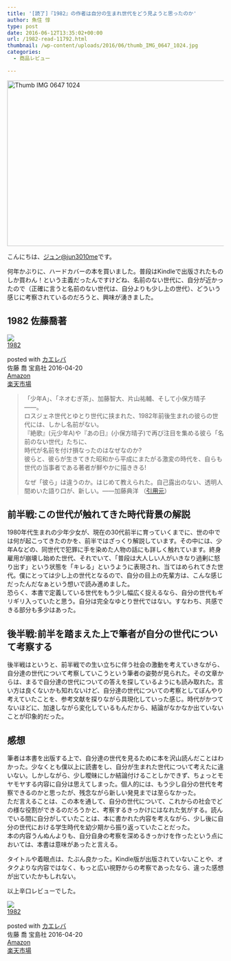 ```yaml
---
title: '[読了]『1982』の作者は自分の生まれ世代をどう見ようと思ったのか'
author: 魚住 惇
type: post
date: 2016-06-12T13:35:02+00:00
url: /1982-read-11792.html
thumbnail: /wp-content/uploads/2016/06/thumb_IMG_0647_1024.jpg
categories:
  - 商品レビュー

---
```

<img decoding="async" loading="lazy" src="/wp-content/uploads/2016/06/thumb_IMG_0647_1024.jpg" alt="Thumb IMG 0647 1024" title="thumb_IMG_0647_1024.jpg" border="0" width="512" height="384" />  
<!--more-->

こんにちは、[ジュン@jun3010me][1]です。

何年かぶりに、ハードカバーの本を買いました。普段はKindleで出版されたものしか買わん！という主義だったんですけどね、名前のない世代に、自分が近かったので（正確に言うと名前のない世代は、自分よりも少し上の世代）、どういう感じに考察されているのだろうと、興味が湧きました。

## 1982 佐藤喬著

<div class="kaerebalink-box">
  <div class="kaerebalink-image">
    <a href="http://www.amazon.co.jp/exec/obidos/ASIN/4800254507/jn050191-22/ref=nosim/" target="_blank" ><img decoding="async" src="http://ecx.images-amazon.com/images/I/512RUTuTpdL._SL160_.jpg" style="border: none;" /></a>
  </div>
  <div class="kaerebalink-info">
    <div class="kaerebalink-name">
      <a href="http://www.amazon.co.jp/exec/obidos/ASIN/4800254507/jn050191-22/ref=nosim/" target="_blank" >1982</a></p>
      <div class="kaerebalink-powered-date">
        posted with <a href="http://kaereba.com" rel="nofollow" target="_blank">カエレバ</a>
      </div>
    </div>
    <div class="kaerebalink-detail">
      佐藤 喬 宝島社 2016-04-20
    </div>
    <div class="kaerebalink-link1">
      <div class="shoplinkamazon">
        <a href="http://www.amazon.co.jp/gp/search?keywords=1982&#038;__mk_ja_JP=%83J%83%5E%83J%83i&#038;tag=jn050191-22" target="_blank" >Amazon</a>
      </div>
      <div class="shoplinkrakuten">
        <a href="http://hb.afl.rakuten.co.jp/hgc/10ef1d94.c90f9829.10ef1d95.53606a39/?pc=http%3A%2F%2Fsearch.rakuten.co.jp%2Fsearch%2Fmall%2F1982%2F-%2Ff.1-p.1-s.1-sf.0-st.A-v.2%3Fx%3D0%26scid%3Daf_ich_link_urltxt%26m%3Dhttp%3A%2F%2Fm.rakuten.co.jp%2F" target="_blank" >楽天市場</a>
      </div>
    </div>
  </div>
  <div class="booklink-footer" style="clear: left">
  </div>
</div>



> 「少年A」、「ネオむぎ茶」、加藤智大、片山祐輔、そして小保方晴子――。  
> ロスジェネ世代とゆとり世代に挟まれた、1982年前後生まれの彼らの世代には、しかし名前がない。  
> 『絶歌』(元少年A)や『あの日』(小保方晴子)で再び注目を集める彼ら「名前のない世代」たちに、  
> 時代が名前を付け損なったのはなぜなのか?  
> 彼らと、彼らが生きてきた昭和から平成にまたがる激変の時代を、自らも世代の当事者である著者が鮮やかに描ききる!
> 
> なぜ「彼ら」は違うのか。はじめて教えられた。自己露出のない、透明人間めいた語り口が、新しい。――加藤典洋 <span class="hosoku">（<a href="https://www.amazon.co.jp/1982-%E4%BD%90%E8%97%A4-%E5%96%AC/dp/4800254507/ref=sr_1_1?ie=UTF8&#038;qid=1465737606&#038;sr=8-1&#038;keywords=1982" target="_blank" title="1982 : 佐藤 喬 : 本 : Amazon">引用元</a>）</span>



## 前半戦:この世代が触れてきた時代背景の解説

1980年代生まれの少年少女が、現在の30代前半に育っていくまでに、世の中では何が起こってきたのかを、前半ではざっくり解説しています。その中には、少年Aなどの、同世代で犯罪に手を染めた人物の話にも詳しく触れています。終身雇用が崩壊し始めた世代、それでいて、「普段は大人しい人がいきなり過剰に怒り出す」という状態を「キレる」というように表現され、当てはめられてきた世代。僕にとっては少し上の世代となるので、自分の目上の先輩方は、こんな感じだったんだなぁという想いで読み進めました。  
恐らく、本書で定義している世代をもう少し幅広く捉えるなら、自分の世代もギリギリ入っていたと思う。自分は完全なゆとり世代ではない。すなわち、共感できる部分も多少はあった。

## 後半戦:前半を踏まえた上で筆者が自分の世代について考察する

後半戦はというと、前半戦での生い立ちに伴う社会の激動を考えていきながら、自分達の世代について考察していこうという筆者の姿勢が見られた。その文章からは、まるで自分達の世代についての答えを探しているようにも読み取れた。言い方は良くないかも知れないけど、自分達の世代についての考察としてぼんやり考えていたことを、参考文献を探りながら具現化していった感じ。時代がかつてないほどに、加速しながら変化しているもんだから、結論がなかなか出ていないことが印象的だった。

## 感想

筆者は本書を出版する上で、自分達の世代を見るために本を沢山読んだことはわかった。少なくとも僕以上に読書をし、自分が生まれた世代について考えたに違いない。しかしながら、少し曖昧にしか結論付けることしかできず、ちょっとモヤモヤする内容に自分は思えてしまった。個人的には、もう少し自分の世代を考察できるのかと思ったが、残念ながら新しい発見までは至らなかった。  
ただ言えることは、この本を通して、自分の世代について、これからの社会でどの様な役割ができるのだろうかと、考察するきっかけにはなれた気がする。読んでいる間に自分がしていたことは、本に書かれた内容を考えながら、少し後に自分の世代における学生時代を幼少期から振り返っていたことだった。  
本の内容うんぬんよりも、自分自身の考察を深めるきっかけを作ったという点においては、本書は意味があったと言える。

タイトルや着眼点は、たぶん良かった。Kindle版が出版されていないことや、オタクよりな内容ではなく、もっと広い視野からの考察であったなら、違った感想が出ていたかもしれない。

以上辛口レビューでした。

<div class="kaerebalink-box">
  <div class="kaerebalink-image">
    <a href="http://www.amazon.co.jp/exec/obidos/ASIN/4800254507/jn050191-22/ref=nosim/" target="_blank" ><img decoding="async" src="http://ecx.images-amazon.com/images/I/512RUTuTpdL._SL160_.jpg" style="border: none;" /></a>
  </div>
  <div class="kaerebalink-info">
    <div class="kaerebalink-name">
      <a href="http://www.amazon.co.jp/exec/obidos/ASIN/4800254507/jn050191-22/ref=nosim/" target="_blank" >1982</a></p>
      <div class="kaerebalink-powered-date">
        posted with <a href="http://kaereba.com" rel="nofollow" target="_blank">カエレバ</a>
      </div>
    </div>
    <div class="kaerebalink-detail">
      佐藤 喬 宝島社 2016-04-20
    </div>
    <div class="kaerebalink-link1">
      <div class="shoplinkamazon">
        <a href="http://www.amazon.co.jp/gp/search?keywords=1982&#038;__mk_ja_JP=%83J%83%5E%83J%83i&#038;tag=jn050191-22" target="_blank" >Amazon</a>
      </div>
      <div class="shoplinkrakuten">
        <a href="http://hb.afl.rakuten.co.jp/hgc/10ef1d94.c90f9829.10ef1d95.53606a39/?pc=http%3A%2F%2Fsearch.rakuten.co.jp%2Fsearch%2Fmall%2F1982%2F-%2Ff.1-p.1-s.1-sf.0-st.A-v.2%3Fx%3D0%26scid%3Daf_ich_link_urltxt%26m%3Dhttp%3A%2F%2Fm.rakuten.co.jp%2F" target="_blank" >楽天市場</a>
      </div>
    </div>
  </div>
  <div class="booklink-footer" style="clear: left">
  </div>
</div>

 [1]: https://twitter.com/jun3010me